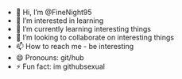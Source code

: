 - 👋 Hi, I’m @FineNight95
- 👀 I’m interested in learning
- 🌱 I’m currently learning interesting things
- 💞️ I’m looking to collaborate on interesting things
- 📫 How to reach me - be interesting
- 😄 Pronouns: git/hub
- ⚡ Fun fact: im githubsexual

<!---
FineNight95/FineNight95 is a ✨ special ✨ repository because its `README.md` (this file) appears on your GitHub profile.
You can click the Preview link to take a look at your changes.
--->

